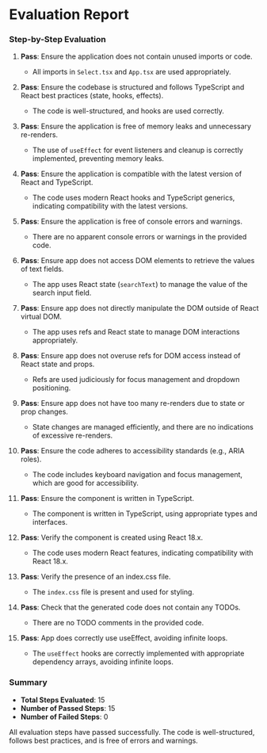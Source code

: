 # Evaluation Report

### Step-by-Step Evaluation

1. **Pass**: Ensure the application does not contain unused imports or code.
   - All imports in `Select.tsx` and `App.tsx` are used appropriately.

2. **Pass**: Ensure the codebase is structured and follows TypeScript and React best practices (state, hooks, effects).
   - The code is well-structured, and hooks are used correctly.

3. **Pass**: Ensure the application is free of memory leaks and unnecessary re-renders.
   - The use of `useEffect` for event listeners and cleanup is correctly implemented, preventing memory leaks.

4. **Pass**: Ensure the application is compatible with the latest version of React and TypeScript.
   - The code uses modern React hooks and TypeScript generics, indicating compatibility with the latest versions.

5. **Pass**: Ensure the application is free of console errors and warnings.
   - There are no apparent console errors or warnings in the provided code.

6. **Pass**: Ensure app does not access DOM elements to retrieve the values of text fields.
   - The app uses React state (`searchText`) to manage the value of the search input field.

7. **Pass**: Ensure app does not directly manipulate the DOM outside of React virtual DOM.
   - The app uses refs and React state to manage DOM interactions appropriately.

8. **Pass**: Ensure app does not overuse refs for DOM access instead of React state and props.
   - Refs are used judiciously for focus management and dropdown positioning.

9. **Pass**: Ensure app does not have too many re-renders due to state or prop changes.
   - State changes are managed efficiently, and there are no indications of excessive re-renders.

10. **Pass**: Ensure the code adheres to accessibility standards (e.g., ARIA roles).
    - The code includes keyboard navigation and focus management, which are good for accessibility.

11. **Pass**: Ensure the component is written in TypeScript.
    - The component is written in TypeScript, using appropriate types and interfaces.

12. **Pass**: Verify the component is created using React 18.x.
    - The code uses modern React features, indicating compatibility with React 18.x.

13. **Pass**: Verify the presence of an index.css file.
    - The `index.css` file is present and used for styling.

14. **Pass**: Check that the generated code does not contain any TODOs.
    - There are no TODO comments in the provided code.

15. **Pass**: App does correctly use useEffect, avoiding infinite loops.
    - The `useEffect` hooks are correctly implemented with appropriate dependency arrays, avoiding infinite loops.

### Summary

- **Total Steps Evaluated**: 15
- **Number of Passed Steps**: 15
- **Number of Failed Steps**: 0

All evaluation steps have passed successfully. The code is well-structured, follows best practices, and is free of errors and warnings.